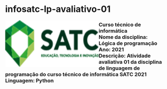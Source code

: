 #  infosatc-lp-avaliativo-01
 <img align="left" width="300" height="150" src="logo-horizontal.png">
 <h3>Curso técnico de informática
 <br>
 Nome da disciplina: Lógica de programação
 <br>
 Ano: 2021
 <br>
 Descrição: Atividade avaliativa 01 da disciplina de linguagem de
programação do curso técnico de informática SATC 2021
<br>
Linguagem: Python</h3>


